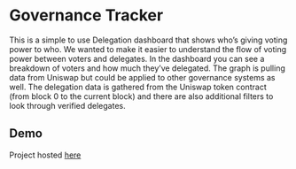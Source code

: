 # Governance Tracker

This is a simple to use Delegation dashboard that shows who’s giving voting power to who. We wanted to make it easier to understand the flow of voting power between voters and delegates. In the dashboard you can see a breakdown of voters and how much they’ve delegated. The graph is pulling data from Uniswap but could be applied to other governance systems as well. The delegation data is gathered from the Uniswap token contract (from block 0 to the current block) and there are also additional filters to look through verified delegates.

## Demo

Project hosted [here](https://governance-tracker.netlify.app/)
